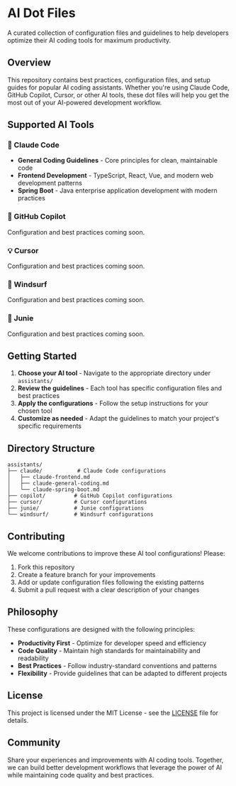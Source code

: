 # AI Dot Files

A curated collection of configuration files and guidelines to help developers optimize their AI coding tools for maximum productivity.

## Overview

This repository contains best practices, configuration files, and setup guides for popular AI coding assistants. Whether you're using Claude Code, GitHub Copilot, Cursor, or other AI tools, these dot files will help you get the most out of your AI-powered development workflow.

## Supported AI Tools

### 🤖 Claude Code
- **General Coding Guidelines** - Core principles for clean, maintainable code
- **Frontend Development** - TypeScript, React, Vue, and modern web development patterns
- **Spring Boot** - Java enterprise application development with modern practices

### 🐙 GitHub Copilot
Configuration and best practices coming soon.

### 💡 Cursor
Configuration and best practices coming soon.

### 🌊 Windsurf
Configuration and best practices coming soon.

### 🔮 Junie
Configuration and best practices coming soon.

## Getting Started

1. **Choose your AI tool** - Navigate to the appropriate directory under `assistants/`
2. **Review the guidelines** - Each tool has specific configuration files and best practices
3. **Apply the configurations** - Follow the setup instructions for your chosen tool
4. **Customize as needed** - Adapt the guidelines to match your project's specific requirements

## Directory Structure

```
assistants/
├── claude/           # Claude Code configurations
│   ├── claude-frontend.md
│   ├── claude-general-coding.md
│   └── claude-spring-boot.md
├── copilot/         # GitHub Copilot configurations
├── cursor/          # Cursor configurations
├── junie/           # Junie configurations
└── windsurf/        # Windsurf configurations
```

## Contributing

We welcome contributions to improve these AI tool configurations! Please:

1. Fork this repository
2. Create a feature branch for your improvements
3. Add or update configuration files following the existing patterns
4. Submit a pull request with a clear description of your changes

## Philosophy

These configurations are designed with the following principles:

- **Productivity First** - Optimize for developer speed and efficiency
- **Code Quality** - Maintain high standards for maintainability and readability
- **Best Practices** - Follow industry-standard conventions and patterns
- **Flexibility** - Provide guidelines that can be adapted to different projects

## License

This project is licensed under the MIT License - see the [LICENSE](LICENSE) file for details.

## Community

Share your experiences and improvements with AI coding tools. Together, we can build better development workflows that leverage the power of AI while maintaining code quality and best practices.